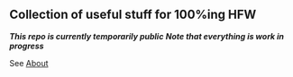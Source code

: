## Collection of useful stuff for 100%ing HFW

***This repo is currently temporarily public***
***Note that everything is work in progress***

See [About](./HFW%20Knowledge%20Base/About.md)

